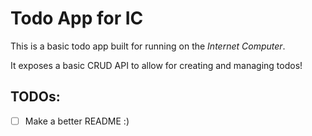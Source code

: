 # Todo App for IC

This is a basic todo app built for running on the _Internet Computer_.

It exposes a basic CRUD API to allow for creating and managing todos!

## TODOs:

- [ ] Make a better README :)
